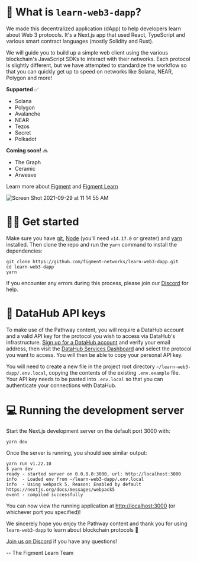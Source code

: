 # 🤔 What is `learn-web3-dapp`?

We made this decentralized application (dApp) to help developers learn about Web 3 protocols. It's a Next.js app that used React, TypeScript and various smart contract languages (mostly Solidity and Rust).

We will guide you to build up a simple web client using the various blockchain's JavaScript SDKs to interact with their networks. Each protocol is slightly different, but we have attempted to standardize the workflow so that you can quickly get up to speed on networks like Solana, NEAR, Polygon and more!

**Supported** ✅
- Solana  
- Polygon  
- Avalanche  
- NEAR  
- Tezos  
- Secret  
- Polkadot  

**Coming soon!** 🔜
- The Graph  
- Ceramic  
- Arweave  

Learn more about [Figment](https://figment.io/) and [Figment Learn](https://learn.figment.io/)

![Screen Shot 2021-09-29 at 11 14 55 AM](https://user-images.githubusercontent.com/206753/135325747-330e9b28-14ee-4a32-9d7c-4216f82dd8c7.png)

# 🧑‍💻 Get started

Make sure you have [git](https://git-scm.com/book/en/v2/Getting-Started-Installing-Git), [Node](https://nodejs.org/en/) (you'll need `v14.17.0` or greater) and [yarn](https://yarnpkg.com/getting-started/install) installed. Then clone the repo and run the `yarn` command to install the dependencies:

```
git clone https://github.com/figment-networks/learn-web3-dapp.git
cd learn-web3-dapp
yarn
```

If you encounter any errors during this process, please join our [Discord](https://discord.gg/fszyM7K) for help.

# 🧩 DataHub API keys

To make use of the Pathway content, you will require a DataHub account and a valid API key for the protocol you wish to access via DataHub's infrastructure.
[Sign up for a DataHub account](https://auth.figment.io/sign_up) and verify your email address, then visit the [DataHub Services Dashboard](https://datahub.figment.io/) and select the protocol you want to access. You will then be able to copy your personal API key.

You will need to create a new file in the project root directory `~/learn-web3-dapp/.env.local`, copying the contents of the existing `.env.example` file.
Your API key needs to be pasted into `.env.local` so that you can authenticate your connections with DataHub.

# 💻 Running the development server

Start the Next.js development server on the default port 3000 with:

```
yarn dev
```

Once the server is running, you should see similar output:

```
yarn run v1.22.10
$ yarn dev
ready - started server on 0.0.0.0:3000, url: http://localhost:3000
info  - Loaded env from ~/learn-web3-dapp/.env.local
info  - Using webpack 5. Reason: Enabled by default https://nextjs.org/docs/messages/webpack5
event - compiled successfully
```

You can now view the running application at [http://localhost:3000](http://localhost:3000) (or whichever port you specified)!

We sincerely hope you enjoy the Pathway content and thank you for using `learn-web3-dapp` to learn about blockchain protocols 🚀

[Join us on Discord](https://discord.com/invite/fszyM7K) if you have any questions!

-- The Figment Learn Team
